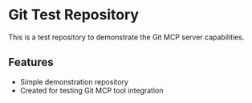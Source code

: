 # Git Test Repository

This is a test repository to demonstrate the Git MCP server capabilities.

## Features

- Simple demonstration repository
- Created for testing Git MCP tool integration
